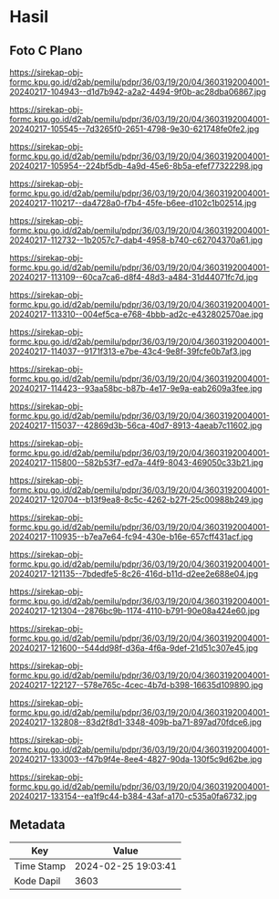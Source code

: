 # Hasil

## Foto C Plano

https://sirekap-obj-formc.kpu.go.id/d2ab/pemilu/pdpr/36/03/19/20/04/3603192004001-20240217-104943--d1d7b942-a2a2-4494-9f0b-ac28dba06867.jpg

https://sirekap-obj-formc.kpu.go.id/d2ab/pemilu/pdpr/36/03/19/20/04/3603192004001-20240217-105545--7d3265f0-2651-4798-9e30-621748fe0fe2.jpg

https://sirekap-obj-formc.kpu.go.id/d2ab/pemilu/pdpr/36/03/19/20/04/3603192004001-20240217-105954--224bf5db-4a9d-45e6-8b5a-efef77322298.jpg

https://sirekap-obj-formc.kpu.go.id/d2ab/pemilu/pdpr/36/03/19/20/04/3603192004001-20240217-110217--da4728a0-f7b4-45fe-b6ee-d102c1b02514.jpg

https://sirekap-obj-formc.kpu.go.id/d2ab/pemilu/pdpr/36/03/19/20/04/3603192004001-20240217-112732--1b2057c7-dab4-4958-b740-c62704370a61.jpg

https://sirekap-obj-formc.kpu.go.id/d2ab/pemilu/pdpr/36/03/19/20/04/3603192004001-20240217-113109--60ca7ca6-d8f4-48d3-a484-31d44071fc7d.jpg

https://sirekap-obj-formc.kpu.go.id/d2ab/pemilu/pdpr/36/03/19/20/04/3603192004001-20240217-113310--004ef5ca-e768-4bbb-ad2c-e432802570ae.jpg

https://sirekap-obj-formc.kpu.go.id/d2ab/pemilu/pdpr/36/03/19/20/04/3603192004001-20240217-114037--9171f313-e7be-43c4-9e8f-39fcfe0b7af3.jpg

https://sirekap-obj-formc.kpu.go.id/d2ab/pemilu/pdpr/36/03/19/20/04/3603192004001-20240217-114423--93aa58bc-b87b-4e17-9e9a-eab2609a3fee.jpg

https://sirekap-obj-formc.kpu.go.id/d2ab/pemilu/pdpr/36/03/19/20/04/3603192004001-20240217-115037--42869d3b-56ca-40d7-8913-4aeab7c11602.jpg

https://sirekap-obj-formc.kpu.go.id/d2ab/pemilu/pdpr/36/03/19/20/04/3603192004001-20240217-115800--582b53f7-ed7a-44f9-8043-469050c33b21.jpg

https://sirekap-obj-formc.kpu.go.id/d2ab/pemilu/pdpr/36/03/19/20/04/3603192004001-20240217-120704--b13f9ea8-8c5c-4262-b27f-25c00988b249.jpg

https://sirekap-obj-formc.kpu.go.id/d2ab/pemilu/pdpr/36/03/19/20/04/3603192004001-20240217-110935--b7ea7e64-fc94-430e-b16e-657cff431acf.jpg

https://sirekap-obj-formc.kpu.go.id/d2ab/pemilu/pdpr/36/03/19/20/04/3603192004001-20240217-121135--7bdedfe5-8c26-416d-b11d-d2ee2e688e04.jpg

https://sirekap-obj-formc.kpu.go.id/d2ab/pemilu/pdpr/36/03/19/20/04/3603192004001-20240217-121304--2876bc9b-1174-4110-b791-90e08a424e60.jpg

https://sirekap-obj-formc.kpu.go.id/d2ab/pemilu/pdpr/36/03/19/20/04/3603192004001-20240217-121600--544dd98f-d36a-4f6a-9def-21d51c307e45.jpg

https://sirekap-obj-formc.kpu.go.id/d2ab/pemilu/pdpr/36/03/19/20/04/3603192004001-20240217-122127--578e765c-4cec-4b7d-b398-16635d109890.jpg

https://sirekap-obj-formc.kpu.go.id/d2ab/pemilu/pdpr/36/03/19/20/04/3603192004001-20240217-132808--83d2f8d1-3348-409b-ba71-897ad70fdce6.jpg

https://sirekap-obj-formc.kpu.go.id/d2ab/pemilu/pdpr/36/03/19/20/04/3603192004001-20240217-133003--f47b9f4e-8ee4-4827-90da-130f5c9d62be.jpg

https://sirekap-obj-formc.kpu.go.id/d2ab/pemilu/pdpr/36/03/19/20/04/3603192004001-20240217-133154--ea1f9c44-b384-43af-a170-c535a0fa6732.jpg


## Metadata

| Key        | Value               |
| ---------- | ------------------- |
| Time Stamp | 2024-02-25 19:03:41 |
| Kode Dapil | 3603                |



